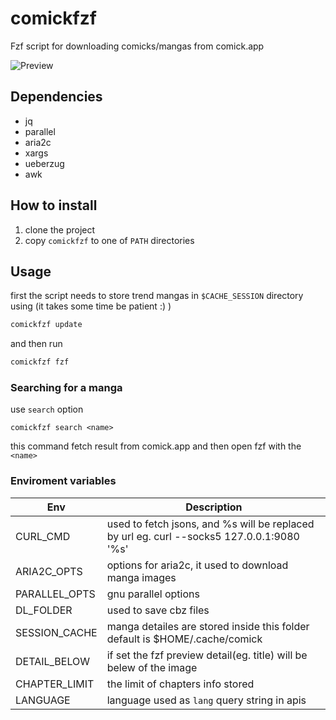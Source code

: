 # comickfzf
Fzf script for downloading comicks/mangas from comick.app

![Preview](https://i.imgur.com/uhiqBW8.gif)

## Dependencies
- jq
- parallel
- aria2c
- xargs
- ueberzug
- awk

## How to install
1. clone the project
2. copy `comickfzf` to one of `PATH` directories

## Usage
first the script needs to store trend mangas in `$CACHE_SESSION` directory using (it takes some time be patient :) )
```sh
comickfzf update
```
and then run 
```sh
comickfzf fzf
```

### Searching for a manga
use `search` option
```
comickfzf search <name>
```
this command fetch result from comick.app and then open fzf with the `<name>`

### Enviroment variables
| Env           | Description                                                                                    |
|---------------|------------------------------------------------------------------------------------------------|
| CURL_CMD      | used to fetch jsons, and %s will be replaced by url eg. curl --socks5 127.0.0.1:9080 '%s'      |
| ARIA2C_OPTS   | options for aria2c, it used to download manga images                                           |
| PARALLEL_OPTS | gnu parallel options                                                                           |
| DL_FOLDER     | used to save cbz files                                                                         |
| SESSION_CACHE | manga detailes are stored inside this folder default is $HOME/.cache/comick                    |
| DETAIL_BELOW  | if set the fzf preview detail(eg. title) will be belew of the image                            |
| CHAPTER_LIMIT | the limit of chapters info stored                                                              |
| LANGUAGE      | language used as `lang` query string in apis                                                   |
